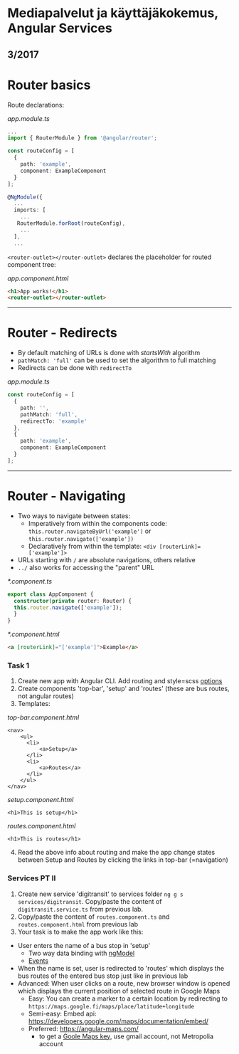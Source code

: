 # Mediapalvelut ja käyttäjäkokemus, Angular Services


## 3/2017

# Router basics

Route declarations:

_app.module.ts_
```typescript
...
import { RouterModule } from '@angular/router';

const routeConfig = [
  {
    path: 'example',
    component: ExampleComponent
  }
];

@NgModule({
  ...
  imports: [
    ...
   RouterModule.forRoot(routeConfig),
    ...
  ],
  ...
```

`<router-outlet></router-outlet>` declares the placeholder for routed component tree:

_app.component.html_

```html
<h1>App works!</h1>
<router-outlet></router-outlet>
```

---

# Router - Redirects
- By default matching of URLs is done with _startsWith_ algorithm
- `pathMatch: 'full'` can be used to set the algorithm to full matching
- Redirects can be done with `redirectTo`

_app.module.ts_
```typescript
const routeConfig = [
  {
    path: '',
    pathMatch: 'full',
    redirectTo: 'example'
  },
  {
    path: 'example',
    component: ExampleComponent
  }
];
```
---

# Router - Navigating
- Two ways to navigate between states:
    - Imperatively from within the components code: `this.router.navigateByUrl('example')` or `this.router.navigate(['example'])`
    - Declaratively from within the template: `<div [routerLink]=['example']>`
- URLs starting with `/` are absolute navigations, others relative
- `../` also works for accessing the "parent" URL

_*.component.ts_
```typescript
export class AppComponent {
  constructor(private router: Router) {
  this.router.navigate(['example']);
  }
}
```

_*.component.html_
```html
<a [routerLink]="['example']">Example</a>
```

### Task 1
1. Create new app with Angular CLI. Add routing and style=scss [options](https://github.com/angular/angular-cli/wiki/new)
2. Create components 'top-bar', 'setup' and 'routes' (these are bus routes, not angular routes)
3. Templates:

  _top-bar.component.html_
   ```
   <nav>
       <ul>
         <li>
             <a>Setup</a>
         </li>
         <li>
             <a>Routes</a>
         </li>
       </ul>
   </nav>
   ```
  _setup.component.html_
   ```
   <h1>This is setup</h1>
   ```
_routes.component.html_
   ```
   <h1>This is routes</h1>
   ``` 
    
4. Read the above info about routing and make the app change states between Setup and Routes by clicking the links in top-bar (=navigation)
 
### Services PT II

1. Create new service 'digitransit' to services folder `ng g s services/digitransit`. Copy/paste the content of `digitransit.service.ts` from previous lab.
2. Copy/paste the content of `routes.component.ts` and `routes.component.html` from previous lab
3. Your task is to make the app work like this:
  - User enters the name of a bus stop in 'setup'
    - Two way data binding with [ngModel](https://blog.thoughtram.io/angular/2016/10/13/two-way-data-binding-in-angular-2.html)
    - [Events](http://learnangular2.com/events/)
  - When the name is set, user is redirected to 'routes' which displays the bus routes of the entered bus stop just like in previous lab
  - Advanced: When user clicks on a route, new browser window is opened which displays the current position of selected route in Google Maps
    - Easy: You can create a marker to a certain location by redirecting to `https://maps.google.fi/maps/place/latitude+longitude`
    - Semi-easy: Embed api: https://developers.google.com/maps/documentation/embed/
    - Preferred: https://angular-maps.com/
      - to get a [Goole Maps key](https://developers.google.com/maps/documentation/javascript/), use gmail account, not Metropolia account
    
